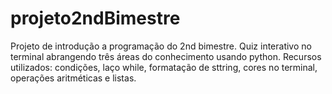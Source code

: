 # projeto2ndBimestre
Projeto de introdução a programação do 2nd bimestre. Quiz interativo no terminal abrangendo três áreas do conhecimento usando python.
Recursos utilizados: condições, laço while, formatação de sttring, cores no terminal, operações aritméticas e listas.
